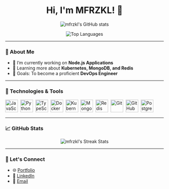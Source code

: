 <h1 align="center">Hi, I'm MFRZKL! 👋</h1>

<p align="center">
  <img src="https://github-readme-stats.vercel.app/api?username=mfrzkl&show_icons=true&theme=tokyonight" alt="mfrzkl's GitHub stats" />
</p>

<p align="center">
  <img src="https://github-readme-stats.vercel.app/api/top-langs?username=mfrzkl&hide=java,html,css,scss,ASP.NET,makefile&layout=compact&theme=tokyonight" alt="Top Languages" />
</p>

---

### 🌱 About Me

- 🔭 I’m currently working on **Node.js Applications**
- 🌱 Learning more about **Kubernetes, MongoDB, and Redis**
- 🎯 Goals: To become a proficient **DevOps Engineer**

---

### 🔧 Technologies & Tools

<p align="left">
  <img src="https://cdn.jsdelivr.net/gh/devicons/devicon/icons/javascript/javascript-original.svg" title="JavaScript" alt="JavaScript" width="40" height="40"/>&nbsp;
  <img src="https://cdn.jsdelivr.net/gh/devicons/devicon/icons/python/python-original.svg" title="Python" alt="Python" width="40" height="40"/>&nbsp;
  <img src="https://cdn.jsdelivr.net/gh/devicons/devicon/icons/typescript/typescript-original.svg" title="TypeScript" alt="TypeScript" width="40" height="40"/>&nbsp;
  <img src="https://cdn.jsdelivr.net/gh/devicons/devicon/icons/docker/docker-original.svg" title="Docker" alt="Docker" width="40" height="40"/>&nbsp;
  <img src="https://cdn.jsdelivr.net/gh/devicons/devicon/icons/kubernetes/kubernetes-plain.svg" title="Kubernetes" alt="Kubernetes" width="40" height="40"/>&nbsp;
  <img src="https://cdn.jsdelivr.net/gh/devicons/devicon/icons/mongodb/mongodb-original.svg" title="MongoDB" alt="MongoDB" width="40" height="40"/>&nbsp;
  <img src="https://cdn.jsdelivr.net/gh/devicons/devicon/icons/redis/redis-original.svg" title="Redis" alt="Redis" width="40" height="40"/>&nbsp;
  <img src="https://cdn.jsdelivr.net/gh/devicons/devicon/icons/git/git-original.svg" title="Git" alt="Git" width="40" height="40"/>&nbsp;
  <img src="https://cdn.jsdelivr.net/gh/devicons/devicon/icons/github/github-original.svg" title="GitHub" alt="GitHub" width="40" height="40"/>&nbsp;
  <img src="https://cdn.jsdelivr.net/gh/devicons/devicon/icons/postgresql/postgresql-original.svg" title="PostgreSQL" alt="PostgreSQL" width="40" height="40"/>&nbsp;
</p>

---

### 📈 GitHub Stats

<p align="center">
  <img src="https://github-readme-streak-stats.herokuapp.com/?user=mfrzkl&theme=tokyonight" alt="mfrzkl's Streak Stats" />
</p>

---

### 🤝 Let's Connect

- 🌐 [Portfolio](https://your-portfolio-link.com)
- 💼 [LinkedIn](https://linkedin.com/in/mfrzkl)
- 📧 [Email](mailto:your-email@example.com)
